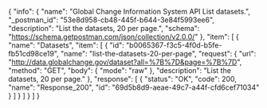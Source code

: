 {
  "info": {
    "name": "Global Change Information System API List datasets.",
    "_postman_id": "53e8d958-cb48-445f-b644-3e84f5993ee6",
    "description": "List the datasets, 20 per page.",
    "schema": "https://schema.getpostman.com/json/collection/v2.0.0/"
  },
  "item": [
    {
      "name": "Datasets",
      "item": [
        {
          "id": "b0065367-f3c5-4f0d-b5fe-fb51cd98ce19",
          "name": "list-the-datasets-20-per-page",
          "request": {
            "url": "http://data.globalchange.gov/dataset?all=%7B%7D&page=%7B%7D",
            "method": "GET",
            "body": {
              "mode": "raw"
            },
            "description": "List the datasets, 20 per page."
          },
          "response": [
            {
              "status": "OK",
              "code": 200,
              "name": "Response_200",
              "id": "69d5b8d9-aeae-49c7-a44f-cfd6cef71034"
            }
          ]
        }
      ]
    }
  ]
}